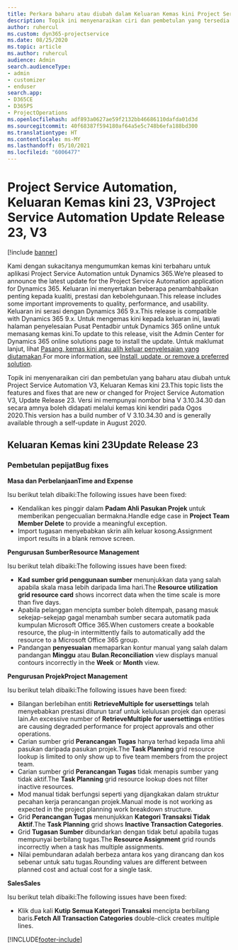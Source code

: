 ```yaml
---
title: Perkara baharu atau diubah dalam Keluaran Kemas kini Project Service Automation 23, V3
description: Topik ini menyenaraikan ciri dan pembetulan yang tersedia dalam Keluaran Kemas kini Project Service Automation 23, V3.
author: ruhercul
ms.custom: dyn365-projectservice
ms.date: 08/25/2020
ms.topic: article
ms.author: ruhercul
audience: Admin
search.audienceType:
- admin
- customizer
- enduser
search.app:
- D365CE
- D365PS
- ProjectOperations
ms.openlocfilehash: adf893a0627ae59f2132bb46686110dafda01d3d
ms.sourcegitcommit: 40f68387f594180af64a5e5c748b6efa188bd300
ms.translationtype: HT
ms.contentlocale: ms-MY
ms.lasthandoff: 05/10/2021
ms.locfileid: "6006477"
---
```

# <a name="project-service-automation-update-release-23-v3"></a><span data-ttu-id="6358d-103">Project Service Automation, Keluaran Kemas kini 23, V3</span><span class="sxs-lookup"><span data-stu-id="6358d-103">Project Service Automation Update Release 23, V3</span></span>

[!include [banner](../includes/psa-now-project-operations.md)]

<span data-ttu-id="6358d-104">Kami dengan sukacitanya mengumumkan kemas kini terbaharu untuk aplikasi Project Service Automation untuk Dynamics 365.</span><span class="sxs-lookup"><span data-stu-id="6358d-104">We’re pleased to announce the latest update for the Project Service Automation application for Dynamics 365.</span></span> <span data-ttu-id="6358d-105">Keluaran ini menyertakan beberapa penambahbaikan penting kepada kualiti, prestasi dan kebolehgunaan.</span><span class="sxs-lookup"><span data-stu-id="6358d-105">This release includes some important improvements to quality, performance, and usability.</span></span> <span data-ttu-id="6358d-106">Keluaran ini serasi dengan Dynamics 365 9.x.</span><span class="sxs-lookup"><span data-stu-id="6358d-106">This release is compatible with Dynamics 365 9.x.</span></span> <span data-ttu-id="6358d-107">Untuk mengemas kini kepada keluaran ini, lawati halaman penyelesaian Pusat Pentadbir untuk Dynamics 365 online untuk memasang kemas kini.</span><span class="sxs-lookup"><span data-stu-id="6358d-107">To update to this release, visit the Admin Center for Dynamics 365 online solutions page to install the update.</span></span> <span data-ttu-id="6358d-108">Untuk maklumat lanjut, lihat [Pasang, kemas kini atau alih keluar penyelesaian yang diutamakan](/power-platform/admin/install-remove-preferred-solution).</span><span class="sxs-lookup"><span data-stu-id="6358d-108">For more information, see [Install, update, or remove a preferred solution](/power-platform/admin/install-remove-preferred-solution).</span></span>

<span data-ttu-id="6358d-109">Topik ini menyenaraikan ciri dan pembetulan yang baharu atau diubah untuk Project Service Automation V3, Keluaran Kemas kini 23.</span><span class="sxs-lookup"><span data-stu-id="6358d-109">This topic lists the features and fixes that are new or changed for Project Service Automation V3, Update Release 23.</span></span> <span data-ttu-id="6358d-110">Versi ini mempunyai nombor bina V 3.10.34.30 dan secara amnya boleh didapati melalui kemas kini kendiri pada Ogos 2020.</span><span class="sxs-lookup"><span data-stu-id="6358d-110">This version has a build number of V 3.10.34.30 and is generally available through a self-update in August 2020.</span></span>

## <a name="update-release-23"></a><span data-ttu-id="6358d-111">Keluaran Kemas kini 23</span><span class="sxs-lookup"><span data-stu-id="6358d-111">Update Release 23</span></span>

### <a name="bug-fixes"></a><span data-ttu-id="6358d-112">Pembetulan pepijat</span><span class="sxs-lookup"><span data-stu-id="6358d-112">Bug fixes</span></span>

<span data-ttu-id="6358d-113">**Masa dan Perbelanjaan**</span><span class="sxs-lookup"><span data-stu-id="6358d-113">**Time and Expense**</span></span>

<span data-ttu-id="6358d-114">Isu berikut telah dibaiki:</span><span class="sxs-lookup"><span data-stu-id="6358d-114">The following issues have been fixed:</span></span>
- <span data-ttu-id="6358d-115">Kendalikan kes pinggir dalam **Padam Ahli Pasukan Projek** untuk memberikan pengecualian bermakna.</span><span class="sxs-lookup"><span data-stu-id="6358d-115">Handle edge case in **Project Team Member Delete** to provide a meaningful exception.</span></span>
- <span data-ttu-id="6358d-116">Import tugasan menyebabkan skrin alih keluar kosong.</span><span class="sxs-lookup"><span data-stu-id="6358d-116">Assignment import results in a blank remove screen.</span></span>

<span data-ttu-id="6358d-117">**Pengurusan Sumber**</span><span class="sxs-lookup"><span data-stu-id="6358d-117">**Resource Management**</span></span>

<span data-ttu-id="6358d-118">Isu berikut telah dibaiki:</span><span class="sxs-lookup"><span data-stu-id="6358d-118">The following issues have been fixed:</span></span>

- <span data-ttu-id="6358d-119">**Kad sumber grid penggunaan sumber** menunjukkan data yang salah apabila skala masa lebih daripada lima hari.</span><span class="sxs-lookup"><span data-stu-id="6358d-119">The **Resource utilization grid resource card** shows incorrect data when the time scale is more than five days.</span></span>
- <span data-ttu-id="6358d-120">Apabila pelanggan mencipta sumber boleh ditempah, pasang masuk sekejap-sekejap gagal menambah sumber secara automatik pada kumpulan Microsoft Office 365.</span><span class="sxs-lookup"><span data-stu-id="6358d-120">When customers create a bookable resource, the plug-in intermittently fails to automatically add the resource to a Microsoft Office 365 group.</span></span>
- <span data-ttu-id="6358d-121">Pandangan **penyesuaian** memaparkan kontur manual yang salah dalam pandangan **Minggu** atau **Bulan**.</span><span class="sxs-lookup"><span data-stu-id="6358d-121">**Reconciliation** view displays manual contours incorrectly in the **Week** or **Month** view.</span></span>

<span data-ttu-id="6358d-122">**Pengurusan Projek**</span><span class="sxs-lookup"><span data-stu-id="6358d-122">**Project Management**</span></span>

<span data-ttu-id="6358d-123">Isu berikut telah dibaiki:</span><span class="sxs-lookup"><span data-stu-id="6358d-123">The following issues have been fixed:</span></span>

- <span data-ttu-id="6358d-124">Bilangan berlebihan entiti **RetrieveMultiple for usersettings** telah menyebabkan prestasi diturun taraf untuk kelulusan projek dan operasi lain.</span><span class="sxs-lookup"><span data-stu-id="6358d-124">An excessive number of **RetrieveMultiple for usersettings** entities are causing degraded performance for project approvals and other operations.</span></span>
- <span data-ttu-id="6358d-125">Carian sumber grid **Perancangan Tugas** hanya terhad kepada lima ahli pasukan daripada pasukan projek.</span><span class="sxs-lookup"><span data-stu-id="6358d-125">The **Task Planning** grid resource lookup is limited to only show up to five team members from the project team.</span></span> 
- <span data-ttu-id="6358d-126">Carian sumber grid **Perancangan Tugas** tidak menapis sumber yang tidak aktif.</span><span class="sxs-lookup"><span data-stu-id="6358d-126">The **Task Planning** grid resource lookup does not filter inactive resources.</span></span>
- <span data-ttu-id="6358d-127">Mod manual tidak berfungsi seperti yang dijangkakan dalam struktur pecahan kerja perancangan projek.</span><span class="sxs-lookup"><span data-stu-id="6358d-127">Manual mode is not working as expected in the project planning work breakdown structure.</span></span>
- <span data-ttu-id="6358d-128">Grid **Perancangan Tugas** menunjukkan **Kategori Transaksi Tidak Aktif**.</span><span class="sxs-lookup"><span data-stu-id="6358d-128">The **Task Planning** grid shows **Inactive Transaction Categories**.</span></span>
- <span data-ttu-id="6358d-129">Grid **Tugasan Sumber** dibundarkan dengan tidak betul apabila tugas mempunyai berbilang tugas.</span><span class="sxs-lookup"><span data-stu-id="6358d-129">The **Resource Assignment** grid rounds incorrectly when a task has multiple assignments.</span></span>
- <span data-ttu-id="6358d-130">Nilai pembundaran adalah berbeza antara kos yang dirancang dan kos sebenar untuk satu tugas.</span><span class="sxs-lookup"><span data-stu-id="6358d-130">Rounding values are different between planned cost and actual cost for a single task.</span></span>

<span data-ttu-id="6358d-131">**Sales**</span><span class="sxs-lookup"><span data-stu-id="6358d-131">**Sales**</span></span>

<span data-ttu-id="6358d-132">Isu berikut telah dibaiki:</span><span class="sxs-lookup"><span data-stu-id="6358d-132">The following issues have been fixed:</span></span>

- <span data-ttu-id="6358d-133">Klik dua kali **Kutip Semua Kategori Transaksi** mencipta berbilang baris.</span><span class="sxs-lookup"><span data-stu-id="6358d-133">**Fetch All Transaction Categories** double-click creates multiple lines.</span></span>


[!INCLUDE[footer-include](../includes/footer-banner.md)]
